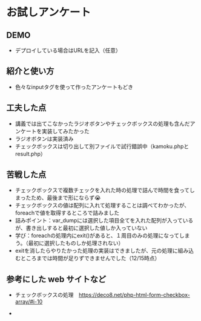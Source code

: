 # お試しアンケート

## DEMO

  - デプロイしている場合はURLを記入（任意）

## 紹介と使い方

  - 色々なinputタグを使って作ったアンケートもどき

## 工夫した点

  - 講義では出てこなかったラジオボタンやチェックボックスの処理も含んだアンケートを実装してみたかった  
  - ラジオボタンは実装済み  
  - チェックボックスは切り出して別ファイルで試行錯誤中（kamoku.phpとresult.php）

## 苦戦した点
  - チェックボックスで複数チェックを入れた時の処理で詰んで時間を食ってしまったため、最後まで形にならず😭
  - チェックボックスの値は配列に入れて処理することは調べてわかったが、foreachで値を取得するところで詰みました  
  - 詰みポイント：var_dumpには選択した項目全てを入れた配列が入っているが、書き出しすると最初に選択した値しか入っていない
  - 学び：foreachの処理内にexit()があると、１周目のみの処理になってしまう。（最初に選択したものしか処理されない）  
  - exitを消したらやりたかった処理の実装はできましたが、元の処理に組み込むところまでは時間が足りずできませんでした（12/15時点）


## 参考にした web サイトなど

  - チェックボックスの処理　https://deco8.net/php-html-form-checkbox-array/#i-10  

  - 